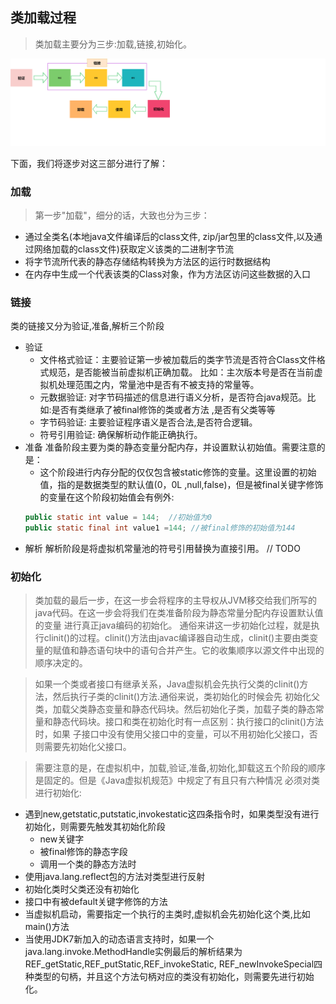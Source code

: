 ## **类加载过程**
> 类加载主要分为三步:加载,链接,初始化。

![avatar](类加载.png)

下面，我们将逐步对这三部分进行了解：
### **加载**
> 第一步"加载"，细分的话，大致也分为三步：
- 通过全类名(本地java文件编译后的class文件, zip/jar包里的class文件,以及通过网络加载的class文件)获取定义该类的二进制字节流
- 将字节流所代表的静态存储结构转换为方法区的运行时数据结构
- 在内存中生成一个代表该类的Class对象，作为方法区访问这些数据的入口
### **链接**
类的链接又分为验证,准备,解析三个阶段
- 验证
  - 文件格式验证：主要验证第一步被加载后的类字节流是否符合Class文件格式规范，是否能被当前虚拟机正确加载。
比如：主次版本号是否在当前虚拟机处理范围之内，常量池中是否有不被支持的常量等。
   - 元数据验证: 对字节码描述的信息进行语义分析，是否符合java规范。比如:是否有类继承了被final修饰的类或者方法
   ,是否有父类等等
   - 字节码验证: 主要验证程序语义是否合法,是否符合逻辑。
   - 符号引用验证: 确保解析动作能正确执行。
- 准备
    准备阶段主要为类的静态变量分配内存，并设置默认初始值。需要注意的是：
    - 这个阶段进行内存分配的仅仅包含被static修饰的变量。这里设置的初始值，指的是数据类型的默认值(0，0L
    ,null,false)，但是被final关键字修饰的变量在这个阶段初始值会有例外:
    ```java
  public static int value = 144;  //初始值为0
    public static final int value1 =144; //被final修饰的初始值为144
    ```
- 解析
    解析阶段是将虚拟机常量池的符号引用替换为直接引用。
    // TODO


### **初始化**

>类加载的最后一步，在这一步会将程序的主导权从JVM移交给我们所写的java代码。在这一步会将我们在类准备阶段为静态常量分配内存设置默认值的变量
进行真正java编码的初始化。 通俗来讲这一步初始化过程，就是执行clinit()的过程。clinit()方法由javac编译器自动生成，clinit()主要由类变量的赋值和静态语句块中的语句合并产生。它的收集顺序以源文件中出现的顺序决定的。
  
>如果一个类或者接口有继承关系，Java虚拟机会先执行父类的clinit()方法，然后执行子类的clinit()方法.通俗来说，类初始化的时候会先
初始化父类，加载父类静态变量和静态代码块。然后初始化子类，加载子类的静态常量和静态代码块。接口和类在初始化时有一点区别：执行接口的clinit()方法时，如果
子接口中没有使用父接口中的变量，可以不用初始化父接口，否则需要先初始化父接口。 
        
> 需要注意的是，在虚拟机中，加载,验证,准备,初始化,卸载这五个阶段的顺序是固定的。但是《Java虚拟机规范》中规定了有且只有六种情况
必须对类进行初始化:
     
- 遇到new,getstatic,putstatic,invokestatic这四条指令时，如果类型没有进行初始化，则需要先触发其初始化阶段
    - new关键字
    - 被final修饰的静态字段
    - 调用一个类的静态方法时
- 使用java.lang.reflect包的方法对类型进行反射
- 初始化类时父类还没有初始化
- 接口中有被default关键字修饰的方法   
- 当虚拟机启动，需要指定一个执行的主类时,虚拟机会先初始化这个类,比如main()方法
- 当使用JDK7新加入的动态语言支持时，如果一个java.lang.invoke.MethodHandle实例最后的解析结果为REF_getStatic,REF_putStatic,REF_invokeStatic,
REF_newInvokeSpecial四种类型的句柄，并且这个方法句柄对应的类没有初始化，则需要先进行初始化。
   
         
        

